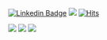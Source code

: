 [![Linkedin Badge](https://img.shields.io/badge/-LinkedIn-blue?style=flat-square&logo=Linkedin&logoColor=white&link=https://www.linkedin.com/in/chanjianle/)](https://www.linkedin.com/in/chanjianle/)
[![](https://aleen42.github.io/badges/src/github.svg)](https://github.com/brucechanjianle)
[![Hits](https://hits.seeyoufarm.com/api/count/incr/badge.svg?url=https%3A%2F%2Fgithub.com%2Fbrucechanjianle&count_bg=%2379C83D&title_bg=%23555555&icon=&icon_color=%23E7E7E7&title=hits&edge_flat=false)](https://hits.seeyoufarm.com)

![](https://img.shields.io/badge/-%3A%3A%3AROS-red)
![](https://img.shields.io/badge/-C/C++-c14438?style=flat-square&logo=C&logoColor=fff)
![](https://img.shields.io/badge/-Python-333?style=flat-square&logo=Python&logoColor=fff)


<!--
**BruceChanJianLe/brucechanjianle** is a ✨ _special_ ✨ repository because its `README.md` (this file) appears on your GitHub profile.

- 🔭 I’m currently working on 2D/3D Path Planning, Traversability Estimation, Autonomous Exploration and Deep Learning for Robotics. 


- Path Planning
- SLAM
- VIO
- Robotic Simulation
- Deep Learning
- Deep Reinforment Learning

Here are some ideas to get you started:

- 🔭 I’m currently working on ...
- 🌱 I’m currently learning ...
- 👯 I’m looking to collaborate on ...
- 🤔 I’m looking for help with ...
- 💬 Ask me about ...
- 📫 How to reach me: ...
- 😄 Pronouns: ...
- ⚡ Fun fact: ...
-->
